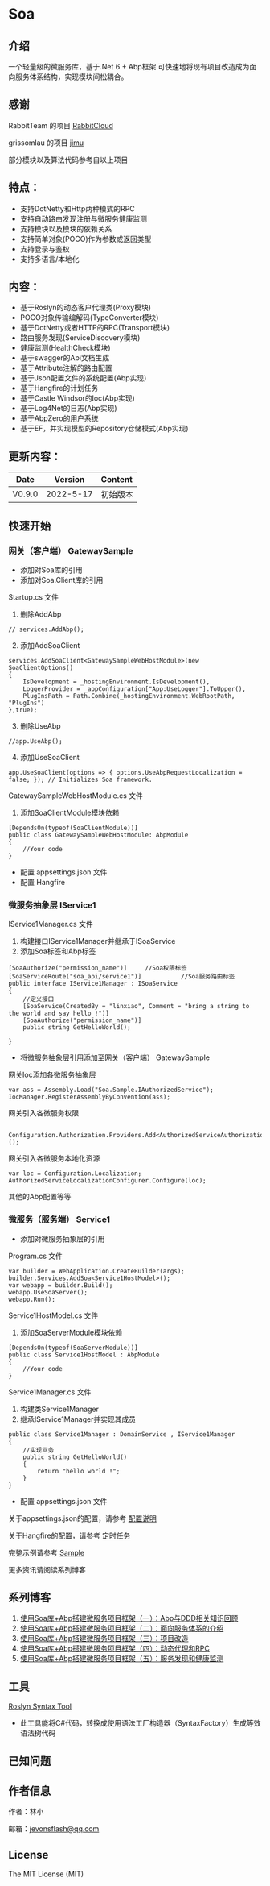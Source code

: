 # Soa
## 介绍

一个轻量级的微服务库，基于.Net 6 + Abp框架 可快速地将现有项目改造成为面向服务体系结构，实现模块间松耦合。


## 感谢

RabbitTeam 的项目 [RabbitCloud](https://github.com/RabbitTeam/RabbitCloud)

grissomlau 的项目 [jimu](https://github.com/grissomlau/jimu)

部分模块以及算法代码参考自以上项目

## 特点：

* 支持DotNetty和Http两种模式的RPC
* 支持自动路由发现注册与微服务健康监测
* 支持模块以及模块的依赖关系
* 支持简单对象(POCO)作为参数或返回类型
* 支持登录与鉴权
* 支持多语言/本地化

## 内容：

* 基于Roslyn的动态客户代理类(Proxy模块)
* POCO对象传输编解码(TypeConverter模块)
* 基于DotNetty或者HTTP的RPC(Transport模块)
* 路由服务发现(ServiceDiscovery模块)
* 健康监测(HealthCheck模块)
* 基于swagger的Api文档生成
* 基于Attribute注解的路由配置
* 基于Json配置文件的系统配置(Abp实现)
* 基于Hangfire的计划任务
* 基于Castle Windsor的Ioc(Abp实现)
* 基于Log4Net的日志(Abp实现)
* 基于AbpZero的用户系统
* 基于EF，并实现模型的Repository仓储模式(Abp实现)

## 更新内容：


Date | Version | Content
:----------: | :-----------: | :-----------
V0.9.0         | 2022-5-17     | 初始版本


## 快速开始
### 网关（客户端） GatewaySample

* 添加对Soa库的引用
* 添加对Soa.Client库的引用

Startup.cs 文件

1. 删除AddAbp
```
// services.AddAbp();
```
2. 添加AddSoaClient
```
services.AddSoaClient<GatewaySampleWebHostModule>(new SoaClientOptions()
{
    IsDevelopment = _hostingEnvironment.IsDevelopment(),
    LoggerProvider = _appConfiguration["App:UseLogger"].ToUpper(),
    PlugInsPath = Path.Combine(_hostingEnvironment.WebRootPath, "PlugIns")
},true);
```
3. 删除UseAbp
```
//app.UseAbp();
```
4. 添加UseSoaClient
```
app.UseSoaClient(options => { options.UseAbpRequestLocalization = false; }); // Initializes Soa framework.
```

GatewaySampleWebHostModule.cs 文件
1. 添加SoaClientModule模块依赖
```
[DependsOn(typeof(SoaClientModule))]
public class GatewaySampleWebHostModule: AbpModule
{
    //Your code
}
```

* 配置 appsettings.json 文件
* 配置 Hangfire

### 微服务抽象层 IService1

IService1Manager.cs 文件

1. 构建接口IService1Manager并继承于ISoaService
2. 添加Soa标签和Abp标签
```
[SoaAuthorize("permission_name")]     //Soa权限标签
[SoaServiceRoute("soa_api/service1")]           //Soa服务路由标签 
public interface IService1Manager : ISoaService
{
    //定义接口    
    [SoaService(CreatedBy = "linxiao", Comment = "bring a string to the world and say hello !")]
    [SoaAuthorize("permission_name")]    
    public string GetHelloWorld();

}
```

* 将微服务抽象层引用添加至网关（客户端） GatewaySample

网关Ioc添加各微服务抽象层
```
var ass = Assembly.Load("Soa.Sample.IAuthorizedService");
IocManager.RegisterAssemblyByConvention(ass);
```

网关引入各微服务权限
```
 Configuration.Authorization.Providers.Add<AuthorizedServiceAuthorizationProvider>();
```

网关引入各微服务本地化资源
```
var loc = Configuration.Localization;
AuthorizedServiceLocalizationConfigurer.Configure(loc);
```

其他的Abp配置等等



### 微服务（服务端） Service1

* 添加对微服务抽象层的引用

Program.cs 文件

```
var builder = WebApplication.CreateBuilder(args);
builder.Services.AddSoa<Service1HostModel>();
var webapp = builder.Build();
webapp.UseSoaServer();
webapp.Run();
```

Service1HostModel.cs 文件
1. 添加SoaServerModule模块依赖
```
[DependsOn(typeof(SoaServerModule))]
public class Service1HostModel : AbpModule
{
    //Your code
}
```
Service1Manager.cs 文件
1. 构建类Service1Manager
2. 继承IService1Manager并实现其成员
```
public class Service1Manager : DomainService , IService1Manager
{
    //实现业务
    public string GetHelloWorld()
    {
        return "hello world !";
    }
}
```
* 配置 appsettings.json 文件

关于appsettings.json的配置，请参考 [配置说明](https://github.com/MatoApps/Soa/blob/master/SOA/Config%20Guide-zh-Hans.md)

关于Hangfire的配置，请参考 [定时任务](https://github.com/MatoApps/Soa/blob/master/SOA/Hangfire%20Guid-zh-Hans.md)

完整示例请参考 [Sample](https://github.com/MatoApps/Soa/tree/master/sample)

更多资讯请阅读系列博客

## 系列博客

1. [使用Soa库+Abp搭建微服务项目框架（一）：Abp与DDD相关知识回顾](https://blog.csdn.net/jevonsflash/article/details/120830747)
2. [使用Soa库+Abp搭建微服务项目框架（二）：面向服务体系的介绍](https://blog.csdn.net/jevonsflash/article/details/120841700)
3. [使用Soa库+Abp搭建微服务项目框架（三）：项目改造](https://blog.csdn.net/jevonsflash/article/details/120839802)
4. [使用Soa库+Abp搭建微服务项目框架（四）：动态代理和RPC](https://blog.csdn.net/jevonsflash/article/details/120850141)
5. [使用Soa库+Abp搭建微服务项目框架（五）：服务发现和健康监测](https://blog.csdn.net/jevonsflash/article/details/124668465)

## 工具

[Roslyn Syntax Tool](https://github.com/MatoApps/RoslynSyntaxTool)

* 此工具能将C#代码，转换成使用语法工厂构造器（SyntaxFactory）生成等效语法树代码


## 已知问题


## 作者信息

作者：林小

邮箱：jevonsflash@qq.com



## License

The MIT License (MIT)
